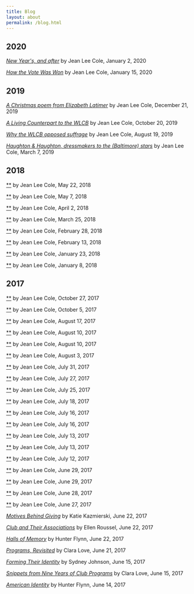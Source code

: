 ```yaml
---
title: Blog
layout: about
permalink: /blog.html
---
```

## 2020

[*New Year's, and after*](https://elizajames.github.io/WLCB_draft/2020-01-02.html) by Jean Lee Cole, January 2, 2020

[*How the Vote Was Won*](https://elizajames.github.io/WLCB_draft/2020-01-15) by Jean Lee Cole, January 15, 2020

## 2019

[*A Christmas poem from Elizabeth Latimer*](https://elizajames.github.io/WLCB_draft/2019-12-21.html) by Jean Lee Cole, December 21, 2019

[*A Living Counterpart to the WLCB*](https://elizajames.github.io/WLCB_draft/2019-10-20.html) by Jean Lee Cole, October 20, 2019

[*Why the WLCB opposed suffrage*](https://elizajames.github.io/WLCB_draft/2019-08-19.html) by Jean Lee Cole, August 19, 2019

[*Haughton & Haughton, dressmakers to the (Baltimore) stars*](https://elizajames.github.io/WLCB_draft/2019-03-07.html) by Jean Lee Cole, March 7, 2019


## 2018

[**](https://elizajames.github.io/WLCB_draft/) by Jean Lee Cole, May 22, 2018

[**](https://elizajames.github.io/WLCB_draft/) by Jean Lee Cole, May 7, 2018

[**](https://elizajames.github.io/WLCB_draft/) by Jean Lee Cole, April 2, 2018

[**](https://elizajames.github.io/WLCB_draft/) by Jean Lee Cole, March 25, 2018

[**](https://elizajames.github.io/WLCB_draft/) by Jean Lee Cole, February 28, 2018

[**](https://elizajames.github.io/WLCB_draft/) by Jean Lee Cole, February 13, 2018

[**](https://elizajames.github.io/WLCB_draft/) by Jean Lee Cole, January 23, 2018

[**](https://elizajames.github.io/WLCB_draft/) by Jean Lee Cole, January 8, 2018

## 2017

[**](https://elizajames.github.io/WLCB_draft/) by Jean Lee Cole, October 27, 2017

[**](https://elizajames.github.io/WLCB_draft/) by Jean Lee Cole, October 5, 2017

[**](https://elizajames.github.io/WLCB_draft/) by Jean Lee Cole, August 17, 2017

[**](https://elizajames.github.io/WLCB_draft/) by Jean Lee Cole, August 10, 2017

[**](https://elizajames.github.io/WLCB_draft/) by Jean Lee Cole, August 10, 2017

[**](https://elizajames.github.io/WLCB_draft/) by Jean Lee Cole, August 3, 2017

[**](https://elizajames.github.io/WLCB_draft/) by Jean Lee Cole, July 31, 2017

[**](https://elizajames.github.io/WLCB_draft/) by Jean Lee Cole, July 27, 2017

[**](https://elizajames.github.io/WLCB_draft/) by Jean Lee Cole, July 25, 2017

[**](https://elizajames.github.io/WLCB_draft/) by Jean Lee Cole, July 18, 2017

[**](https://elizajames.github.io/WLCB_draft/) by Jean Lee Cole, July 16, 2017

[**](https://elizajames.github.io/WLCB_draft/) by Jean Lee Cole, July 16, 2017

[**](https://elizajames.github.io/WLCB_draft/) by Jean Lee Cole, July 13, 2017

[**](https://elizajames.github.io/WLCB_draft/) by Jean Lee Cole, July 13, 2017

[**](https://elizajames.github.io/WLCB_draft/) by Jean Lee Cole, July 12, 2017

[**](https://elizajames.github.io/WLCB_draft/) by Jean Lee Cole, June 29, 2017

[**](https://elizajames.github.io/WLCB_draft/) by Jean Lee Cole, June 29, 2017

[**](https://elizajames.github.io/WLCB_draft/) by Jean Lee Cole, June 28, 2017

[**](https://elizajames.github.io/WLCB_draft/) by Jean Lee Cole, June 27, 2017

[*Motives Behind Giving*](https://elizajames.github.io/WLCB_draft/2017-06-22-motives.html) by Katie Kazmierski, June 22, 2017

[*Club and Their Associations*](https://elizajames.github.io/WLCB_draft/2017-06-22-club.html) by Ellen Roussel, June 22, 2017

[*Halls of Memory*](https://elizajames.github.io/WLCB_draft/2017-06-22.html) by Hunter Flynn, June 22, 2017

[*Programs, Revisited*](https://elizajames.github.io/WLCB_draft/2017-06-21.html) by Clara Love, June 21, 2017

[*Forming Their Identity*](https://elizajames.github.io/WLCB_draft/2017-06-15-forming.html) by Sydney Johnson, June 15, 2017

[*Snippets from Nine Years of Club Programs*](https://elizajames.github.io/WLCB_draft/2017-06-15-snippets.html) by Clara Love, June 15, 2017

[*American Identity*](https://elizajames.github.io/WLCB_draft/2017-06-14.html) by Hunter Flynn, June 14, 2017